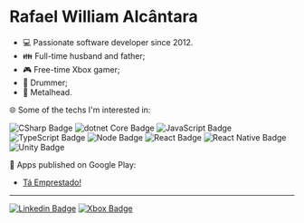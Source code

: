 # Rafael William Alcântara

- 💻 Passionate software developer since 2012.
- 👪 Full-time husband and father;
- 🎮 Free-time Xbox gamer;
- 🥁 Drummer;
- 🎸 Metalhead.

🌐 Some of the techs I'm interested in:

![CSharp Badge](https://img.shields.io/badge/-C%23-purple?style=flat-square&logo=.NET&logoColor=white)
![dotnet Core Badge](https://img.shields.io/badge/-.NET%20Core-purple?style=flat-square&logo=.NET&logoColor=white)
![JavaScript Badge](https://img.shields.io/badge/-JavaScript-f0db4f?style=flat-square&logo=JavaScript&logoColor=323330)
![TypeScript Badge](https://img.shields.io/badge/-TypeScript-1650D4?style=flat-square&logo=TypeScript&logoColor=white)
![Node Badge](https://img.shields.io/badge/-Node.js-026e00?style=flat-square&logo=Node.js&logoColor=white)
![React Badge](https://img.shields.io/badge/-React-61dafb?style=flat-square&logo=React&logoColor=323330)
![React Native Badge](https://img.shields.io/badge/-React%20Native-61dafb?style=flat-square&logo=React&logoColor=323330)
![Unity Badge](https://img.shields.io/badge/-Unity-black?style=flat-square&logo=Unity&logoColor=white)

📱 Apps published on Google Play:
- [Tá Emprestado!](https://play.google.com/store/apps/details?id=com.alcantararw.taemprestado)
<!--
- Precision;
- Primordium Memory Game;
-->
---

[![Linkedin Badge](https://img.shields.io/badge/-AlcantaraRW-blue?style=flat-square&logo=Linkedin&logoColor=white&link=https://www.linkedin.com/in/AlcantaraRW)](https://www.linkedin.com/in/AlcantaraRW)
[![Xbox Badge](https://img.shields.io/badge/-AlcantaraRW-success?style=flat-square&logo=Xbox&logoColor=white&link=https://www.trueachievements.com/gamer/AlcantaraRW)](https://www.trueachievements.com/gamer/AlcantaraRW)

